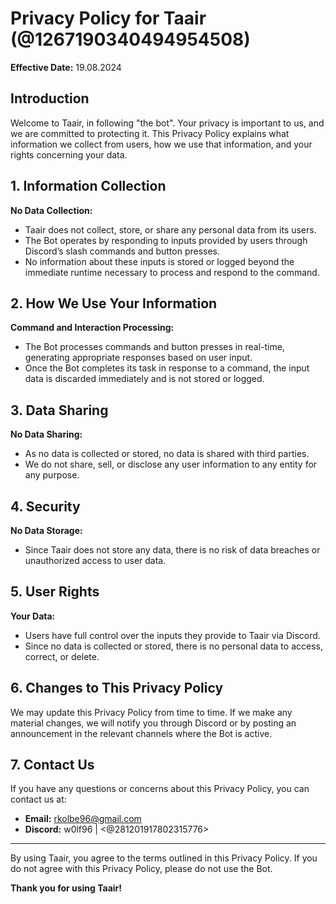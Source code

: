 # Privacy Policy for Taair (@1267190340494954508)

**Effective Date:** 19.08.2024

## Introduction

Welcome to Taair, in following "the bot".
Your privacy is important to us, and we are committed to protecting it.
This Privacy Policy explains what information we collect from users, how we use that information, and your rights concerning your data.

## 1. Information Collection

**No Data Collection:**
- Taair does not collect, store, or share any personal data from its users. 
- The Bot operates by responding to inputs provided by users through Discord’s slash commands and button presses.
- No information about these inputs is stored or logged beyond the immediate runtime necessary to process and respond to the command.

## 2. How We Use Your Information

**Command and Interaction Processing:**
- The Bot processes commands and button presses in real-time, generating appropriate responses based on user input.
- Once the Bot completes its task in response to a command, the input data is discarded immediately and is not stored or logged.

## 3. Data Sharing

**No Data Sharing:**
- As no data is collected or stored, no data is shared with third parties.
- We do not share, sell, or disclose any user information to any entity for any purpose.

## 4. Security

**No Data Storage:**
- Since Taair does not store any data, there is no risk of data breaches or unauthorized access to user data.

## 5. User Rights

**Your Data:**
- Users have full control over the inputs they provide to Taair via Discord.
- Since no data is collected or stored, there is no personal data to access, correct, or delete.

## 6. Changes to This Privacy Policy

We may update this Privacy Policy from time to time. If we make any material changes, we will notify you through Discord or by posting an announcement in the relevant channels where the Bot is active.

## 7. Contact Us

If you have any questions or concerns about this Privacy Policy, you can contact us at:

- **Email:** rkolbe96@gmail.com
- **Discord:** w0lf96 | <@281201917802315776>

---

By using Taair, you agree to the terms outlined in this Privacy Policy. If you do not agree with this Privacy Policy, please do not use the Bot.

**Thank you for using Taair!**